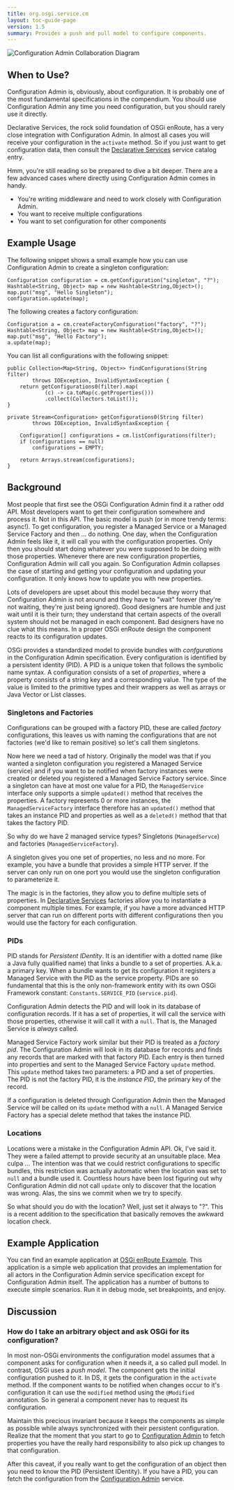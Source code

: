 ```yaml
---
title: org.osgi.service.cm
layout: toc-guide-page
version: 1.5
summary: Provides a push and pull model to configure components. 
---
```


![Configuration Admin Collaboration Diagram](/img/services/org.osgi.service.cm.overview.png)

## When to Use?

Configuration Admin is, obviously, about configuration. It is probably one of the most fundamental specifications in the compendium. You should use Configuration Admin any time you need configuration, but you should rarely use it directly. 

Declarative Services, the rock solid foundation of OSGi enRoute, has a very close integration with Configuration Admin. In almost all cases you will receive your configuration in the `activate` method. So if you just want to get configuration data, then consult the [Declarative Services][1] service catalog entry. 

Hmm, you're still reading so be prepared to dive a bit deeper. There are a few advanced cases where directly using Configuration Admin comes in handy. 

* You're writing middleware and need to work closely with Configuration Admin.
* You want to receive multiple configurations
* You want to set configuration for other components

## Example Usage

The following snippet shows a small example how you can use Configuration Admin to create a singleton configuration:

	Configuration configuration = cm.getConfiguration("singleton", "?");
	Hashtable<String, Object> map = new Hashtable<String,Object>();
	map.put("msg", "Hello Singleton");
	configuration.update(map);

The following creates a factory configuration:

	Configuration a = cm.createFactoryConfiguration("factory", "?");
	Hashtable<String, Object> map = new Hashtable<String,Object>();
	map.put("msg", "Hello Factory");
	a.update(map);

You can list all configurations with the following snippet:

	public Collection<Map<String, Object>> findConfigurations(String filter)
			throws IOException, InvalidSyntaxException {
		return getConfigurations0(filter).map(
				(c) -> ca.toMap(c.getProperties()))
				.collect(Collectors.toList());
	}

	private Stream<Configuration> getConfigurations0(String filter)
			throws IOException, InvalidSyntaxException {

		Configuration[] configurations = cm.listConfigurations(filter);
		if (configurations == null)
			configurations = EMPTY;

		return Arrays.stream(configurations);
	}

## Background

Most people that first see the OSGi Configuration Admin find it a rather odd API. Most developers want to get their configuration somewhere and process it. Not in this API. The basic model is push (or in more trendy terms: async!). To get configuration, you register a Managed Service or a Managed Service Factory and then ... do nothing. One day, when the Configuration Admin feels like it, it will call you with the configuration properties. Only then you should start doing whatever you were supposed to be doing with those properties. Whenever there are new configuration properties, Configuration Admin will call you again. So Configuration Admin collapses the case of starting and getting your configuration and updating your configuration. It only knows how to update you with new properties.

Lots of developers are upset about this model because they worry that Configuration Admin is not around and they have to "wait" forever (they're not waiting, they're just being ignored). Good designers are humble and just wait until it is their turn; they understand that certain aspects of the overall system should not be managed in each component. Bad designers have no clue what this means. In a proper OSGi enRoute design the component reacts to its configuration updates.

OSGi provides a standardized model to provide bundles with _confgurations_ in the Configuration Admin specification. Every configuration is identified by a persistent identity (PID). A PID is a unique token that follows the symbolic name syntax. A configuration consists of a set of _properties_, where a property consists of a string key and a corresponding value. The type of the value is limited to the primitive types and their wrappers as well as arrays or Java Vector or List classes. 

### Singletons and Factories

Configurations can be grouped with a factory PID, these are called _factory_ configurations, this leaves us with naming the configurations that are not factories (we'd like to remain positive) so let's call them singletons.

Now here we need a tad of history. Originally the model was that if you wanted a singleton configuration you registered a Managed Service (service) and if you want to be notified when factory instances were created or deleted you registered a Managed Service Factory service. Since a singleton can have at most one value for a PID, the `ManagedService` interface only supports a simple `updated()` method that receives the properties. A factory represents 0 or more instances, the `ManagedServiceFactory` interface therefore has an `updated()` method that takes an instance PID and properties as well as a `deleted()` method that that takes the factory PID.

So why do we have 2 managed service types? Singletons (`ManagedServce`) and factories (`ManagedServiceFactory`). 

A singleton gives you one set of properties, no less and no more. For example, you have a bundle that provides a simple HTTP server. If the server can only run on one port you would use the singleton configuration to parameterize it. 

The magic is in the factories, they allow you to define multiple sets of properties. In [Declarative Services][1] factories allow you to instantiate a component multiple times. For example, if you have a more advanced HTTP server that can run on different ports with different configurations then you would use the factory for each configuration.

### PIDs

PID stands for _Persistent IDentity_. It is an identifier with a dotted name (like a Java fully qualified name) that links a bundle to a set of properties. A.k.a. a primary key. When a bundle wants to get its configuration it registers a Managed Service with the PID as the service property. PIDs are so fundamental that this is the only non-framework entity with its own OSGi Framework constant: `Constants.SERVICE_PID` (`service.pid`).

Configuration Admin detects the PID and will look in its database of configuration records. If it has a set of properties, it will call the service with those properties, otherwise it will call it with a `null`. That is, the Managed Service is _always_ called.

Managed Service Factory work similar but their PID is treated as a _factory pid_. The Configuration Admin will look in its database for records and finds any records that are marked with that factory PID. Each entry is then turned into properties and sent to the Managed Service Factory `update` method. This `update` method takes two parameters: a PID and  a set of properties. The PID is not the factory PID, it is the _instance PID_, the primary key of the record.

If a configuration is deleted through Configuration Admin then the Managed Service will be called on its `update` method with a `null`. A Managed Service Factory has a special delete method that takes the instance PID. 

### Locations

Locations were a mistake in the Configuration Admin API. Ok, I've said it. They were a failed attempt to provide security at an unsuitable place. Mea culpa ... The intention was that we could restrict configurations to specific bundles, this restriction was actually automatic when the location was set to `null` and a bundle used it. Countless hours have been lost figuring out why Configuration Admin did not call `update` only to discover that the location was wrong. Alas, the sins we commit when we try to specify.

So what should you do with the location? Well, just set it always to "?". This is a recent addition to the specification that basically removes the awkward location check. 

## Example Application

You can find an example application at [OSGi enRoute Example][2]. This application is a simple web application that provides an implementation for all actors in the Configuration Admin service specification except for Configuration Admin itself. The application has a number of buttons to execute simple scenarios. Run it in debug mode, set breakpoints, and enjoy.

## Discussion

### How do I take an arbitrary object and ask OSGi for its configuration?

In most non-OSGi environments the configuration model assumes that a component asks for configuration when it needs it, a so called pull model. In contrast, OSGi uses a _push model_. The component gets the initial configuration pushed to it. In DS, it gets the configuration in the `activate` method. If the component wants to be notified when changes occur to it's configuration it can use the `modified` method using the `@Modified` annotation. So in general a component never has to request its configuration.

Maintain this precious invariant because it keeps the components as simple as possible while always synchronized with their persistent configuration. Realize that the moment that you start to go to [Configuration Admin] to fetch properties you have the really hard responsibility to also pick up changes to that configuration.

After this caveat, if you really want to get the configuration of an object then you need to know the PID (Persistent IDentity). If you have a PID, you can fetch the configuration from the [Configuration Admin] service.


[1]: /services/org.osgi.service.component.html
[2]: https://github.com/osgi/osgi.enroute.examples/tree/master/osgi.enroute.examples.cm.application
[Configuration Admin]: /services/org.osgi.service.cm
